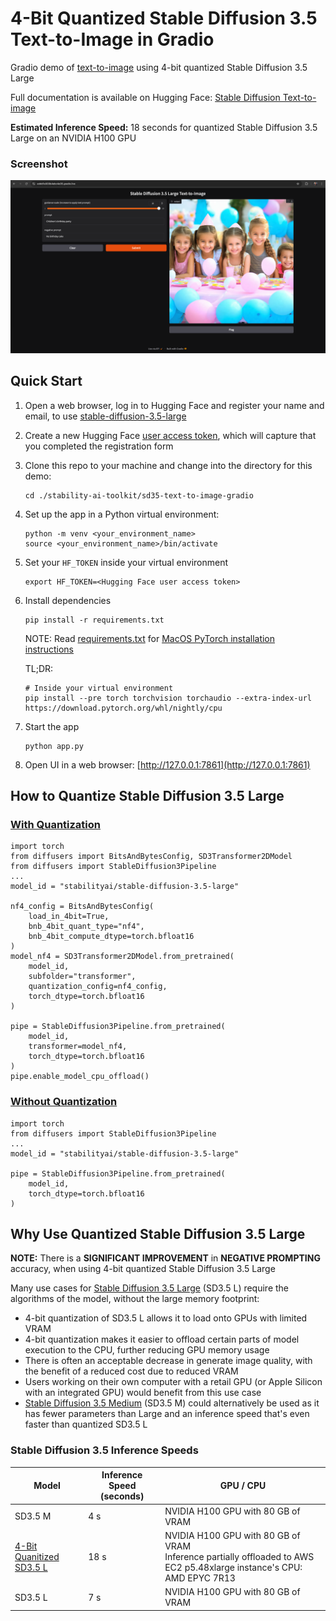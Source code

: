 # 4-Bit Quantized Stable Diffusion 3.5 Text-to-Image in Gradio
Gradio demo of [text-to-image](https://huggingface.co/docs/diffusers/api/pipelines/stable_diffusion/text2img) using 4-bit quantized Stable Diffusion 3.5 Large

Full documentation is available on Hugging Face: [Stable Diffusion Text-to-image](https://huggingface.co/docs/diffusers/api/pipelines/stable_diffusion/text2img)

**Estimated Inference Speed:** 18 seconds for quantized Stable Diffusion 3.5 Large on an NVIDIA H100 GPU

### Screenshot
![Screenshot](./images/screenshot.png)

## Quick Start
1. Open a web browser, log in to Hugging Face and register your name and email,
   to use [stable-diffusion-3.5-large](https://huggingface.co/stabilityai/stable-diffusion-3.5-large)
2. Create a new Hugging Face [user access token](https://huggingface.co/docs/hub/en/security-tokens),
   which will capture that you completed the registration form
3. Clone this repo to your machine and change into the directory for this demo:
   ```
   cd ./stability-ai-toolkit/sd35-text-to-image-gradio
   ```
4. Set up the app in a Python virtual environment:

   ```
   python -m venv <your_environment_name>
   source <your_environment_name>/bin/activate
   ```
5. Set your `HF_TOKEN` inside your virtual environment
   ```
   export HF_TOKEN=<Hugging Face user access token>
   ```
6. Install dependencies
   ```
   pip install -r requirements.txt
   ```

   NOTE: Read [requirements.txt](./requirements.txt) for
   [MacOS PyTorch installation instructions](https://developer.apple.com/metal/pytorch/)

   TL;DR:
   ```
   # Inside your virtual environment
   pip install --pre torch torchvision torchaudio --extra-index-url https://download.pytorch.org/whl/nightly/cpu
   ```
7. Start the app
   ```
   python app.py
   ```
8. Open UI in a web browser: [http://127.0.0.1:7861](http://127.0.0.1:7861)

## How to Quantize Stable Diffusion 3.5 Large
### [With Quantization](./app.py)
```
import torch
from diffusers import BitsAndBytesConfig, SD3Transformer2DModel
from diffusers import StableDiffusion3Pipeline
...
model_id = "stabilityai/stable-diffusion-3.5-large"

nf4_config = BitsAndBytesConfig(
    load_in_4bit=True,
    bnb_4bit_quant_type="nf4",
    bnb_4bit_compute_dtype=torch.bfloat16
)
model_nf4 = SD3Transformer2DModel.from_pretrained(
    model_id,
    subfolder="transformer",
    quantization_config=nf4_config,
    torch_dtype=torch.bfloat16
)

pipe = StableDiffusion3Pipeline.from_pretrained(
    model_id, 
    transformer=model_nf4,
    torch_dtype=torch.bfloat16
)
pipe.enable_model_cpu_offload()
```
### [Without Quantization](/sd35-text-to-image-gradio/app.py)
```
import torch
from diffusers import StableDiffusion3Pipeline
...
model_id = "stabilityai/stable-diffusion-3.5-large"

pipe = StableDiffusion3Pipeline.from_pretrained(
    model_id,
    torch_dtype=torch.bfloat16
)
```

## Why Use Quantized Stable Diffusion 3.5 Large

**NOTE:** There is a **SIGNIFICANT IMPROVEMENT** in **NEGATIVE PROMPTING** accuracy, when using 4-bit quantized Stable Diffusion 3.5 Large

Many use cases for [Stable Diffusion 3.5 Large](https://huggingface.co/stabilityai/stable-diffusion-3.5-large) (SD3.5 L) require the algorithms of the model, without the large memory footprint:
* 4-bit quantization of SD3.5 L allows it to load onto GPUs with limited VRAM
* 4-bit quantization makes it easier to offload certain parts of model execution to the CPU, further reducing GPU memory usage
* There is often an acceptable decrease in generate image quality, with the benefit of a reduced cost due to reduced VRAM
* Users working on their own computer with a retail GPU (or Apple Silicon with an integrated GPU) would benefit from this use case
* [Stable Diffusion 3.5 Medium](https://huggingface.co/stabilityai/stable-diffusion-3.5-medium) (SD3.5 M) could alternatively be used as it has fewer parameters than Large and an inference speed that's even faster than quantized SD3.5 L

### Stable Diffusion 3.5 Inference Speeds
|Model|Inference Speed (seconds)|GPU / CPU|
|-----|-------------------------|---|
|SD3.5 M|4 s|NVIDIA H100 GPU with 80 GB of VRAM|
|[4-Bit Quanitized SD3.5 L](/sd35-text-to-image-quantized-gradio/)|18 s|NVIDIA H100 GPU with 80 GB of VRAM <br> Inference partially offloaded to AWS EC2 p5.48xlarge instance's CPU: AMD EPYC 7R13|
|SD3.5 L|7 s|NVIDIA H100 GPU with 80 GB of VRAM|